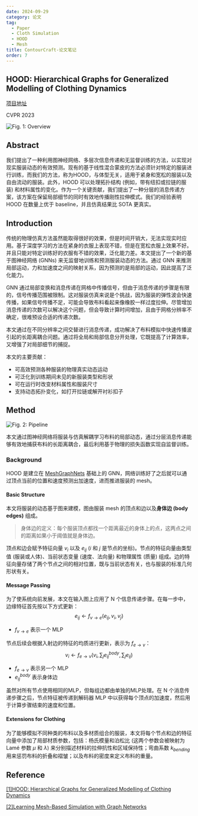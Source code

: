 ```yaml
---
date: 2024-09-29
category: 论文
tag:
  - Paper
  - Cloth Simulation
  - HOOD
  - Mesh
title: ContourCraft-论文笔记
order: 7
---
```


## HOOD: Hierarchical Graphs for Generalized Modelling of Clothing Dynamics

[项目地址](https://dolorousrtur.github.io/hood/)

CVPR 2023

![Fig. 1: Overview](https://rocyan.oss-cn-hangzhou.aliyuncs.com/blog/202410041405905.png)

## Abstract

我们提出了一种利用图神经网络、多层次信息传递和无监督训练的方法，以实现对现实服装动态的有效预测。现有的基于线性混合蒙皮的方法必须针对特定的服装进行训练，而我们的方法，称为HOOD，与体型无关，适用于紧身和宽松的服装以及自由流动的服装。此外，HOOD 可以处理拓扑结构 (例如，带有纽扣或拉链的服装) 和材料属性的变化。作为一个关键贡献，我们提出了一种分层的消息传递方案，该方案在保留局部细节的同时有效地传播刚性拉伸模式。我们的经验表明 HOOD 在数量上优于 baseline，并且仿真结果比 SOTA 更真实。

## Introduction

传统的物理仿真方法虽然能取得很好的效果，但是时间开销大，无法实现实时应用。基于深度学习的方法在紧身的衣服上表现不错，但是在宽松衣服上效果不好。并且只能对特定训练好的衣服有不错的效果，泛化能力差。本文提出了一个新的基于图神经网络 (GNNs) 来无监督地训练和预测服装动态的方法。通过 GNN 来推测局部运动，力和加速度之间的映射关系，因为预测的是局部的运动，因此提高了泛化能力。

GNN 通过局部变换和消息传递在网格中传播信号，但由于消息传递的步骤是有限的，信号传播范围被限制。这对服装仿真来说是个挑战，因为服装的弹性波会快速传播，如果信号传播不足，可能会导致布料看起来像橡胶一样过度拉伸。尽管增加消息传递的次数可以解决这个问题，但会导致计算时间增加，且由于网格分辨率不确定，很难预设合适的传递次数。

本文通过在不同分辨率之间交替进行消息传递，成功解决了布料模拟中快速传播波引起的长距离耦合问题。通过将全局和局部信息分开处理，它既提高了计算效率，又增强了对局部细节的捕捉。

本文的主要贡献：

- 可高效预测各种服装的物理真实动态运动
- 可泛化到训练期间未见的新服装类型和形状
- 可在运行时改变材料属性和服装尺寸
- 支持动态拓扑变化，如打开拉链或解开衬衫扣子

## Method

![Fig. 2: Pipeline](https://rocyan.oss-cn-hangzhou.aliyuncs.com/blog/202409291447477.png)

本文通过图神经网络将服装与仿真解耦学习布料的局部动态，通过分层消息传递能够有效地捕获布料的长距离耦合，最后利用基于物理的损失函数实现自监督训练。

### Background

HOOD 是建立在 [MeshGraphNets](https://arxiv.org/abs/2010.03409) 基础上的 GNN，网络训练好了之后就可以通过顶点当前的位置和速度预测出加速度，进而推进服装的 mesh。

#### Basic Structure

本文将服装的动态基于图来建模，图由服装 mesh 的顶点和边以及**身体边 (body edges)** 组成。

> 身体边的定义：每个服装顶点都找一个距离最近的身体上的点，这两点之间的距离如果小于阈值就是身体边。

顶点和边会赋予特征向量 $v_i$ 以及 $e_{ij}$ ($i$ 和 $j$ 是节点的坐标)。节点的特征向量由类型值 (服装或人体)、当前状态变量 (速度、法向量) 和物理属性 (质量) 组成。边的特征向量存储了两个节点之间的相对位置，既与当前状态有关，也与服装的标准几何形状有关。

#### Message Passing

为了使系统向前发展，本文在输入图上应用了 N 个信息传递步骤。在每一步中，边缘特征首先按以下方式更新：
$$
e_{ij}\leftarrow f_{v\rightarrow e}(e_{ij},v_i,v_j)
\tag{1}
$$

- $f_{v\rightarrow e}$ 表示一个 MLP

节点后续会根据入射边的特征的均质进行更新，表示为 $f_{e\rightarrow v}$：
$$
v_i\leftarrow f_{e\rightarrow v}(v_i,\sum_je^{body}_{ij},\sum_je_{ij})
\tag{2}
$$

- $f_{e\rightarrow v}$ 表示另一个 MLP
- $e^{body}_{ij}$ 表示身体边

虽然对所有节点使用相同的MLP，但每组边都由单独的MLP处理。在 N 个消息传递步骤之后，节点特征被传递到解码器 MLP 中以获得每个顶点的加速度，然后用于计算步骤结束的速度和位置。

#### Extensions for Clothing

为了能够模拟不同种类的布料以及多材质组合的服装，本文将每个节点和边的特征向量中添加了局部材质参数，包括：杨氏模量和泊松比 (这两个参数会被映射为 Lamé 参数 $\mu$ 和 $\lambda$) 来分别描述材料的拉伸抗性和区域保持性；弯曲系数 $k_{bending}$ 用来惩罚布料的折叠和褶皱；以及布料的密度来定义布料的重量。



## Reference

[[1]HOOD: Hierarchical Graphs for Generalized Modelling of Clothing Dynamics](https://arxiv.org/abs/2212.07242)

[[2]Learning Mesh-Based Simulation with Graph Networks](https://arxiv.org/abs/2010.03409)

